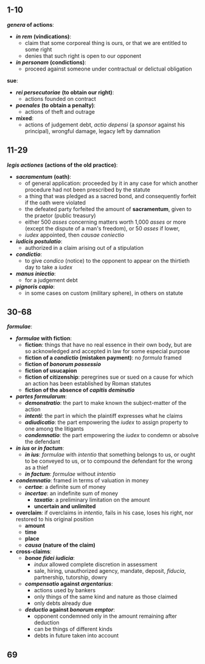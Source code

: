 ## 1-10

**_genera_ of actions**:

- ***in rem*** **(vindications)**:
  - claim that some corporeal thing is ours, or that we are entitled to some right
  - denies that such right is open to our opponent
- ***in personam*** **(condictions)**:
  - proceed against someone under contractual or delictual obligation
  
**sue**:

- ***rei persecutoriae*** **(to obtain our right)**:
  - actions founded on contract
- ***poenales*** **(to obtain a penalty)**:
  - actions of theft and outrage
- **mixed**:
  - actions of judgement debt, *actio depensi* (a *sponsor* against his principal), wrongful damage, legacy left by damnation
  
## 11-29

***legis actiones*** **(actions of the old practice)**:

- ***sacramentum*** **(oath)**:
  - of general application: proceeded by it in any case for which another procedure had not been prescribed by the statute
  -  a thing that was pledged as a sacred bond, and consequently forfeit if the oath were violated
  - the defeated party forfeited the amount of **sacramentum**, given to the praetor (public treasury)
  - either 500 *asses* concerning matters worth 1,000 *asses* or more (except the dispute of a man's freedom), or 50 *asses* if lower, 
  - *iudex* appointed, then *causae coniectio*
- ***iudicis postulatio***:
  - authorized in a claim arising out of a stipulation
- ***condictio***:
  - to give *condico* (notice) to the opponent to appear on the thirtieth day to take a *iudex*
- ***manus iniectio***:
  - for a judgement debt
- ***pignoris capio***:
  - in some cases on custom (military sphere), in others on statute

## 30-68

***formulae***:

- **_formulae_ with fiction**:
  - **fiction**: things that have no real essence in their own body, but are so acknowledged and accepted in law for some especial purpose
  - **fiction of a _condictio_ (mistaken payment)**: no *formula* framed
  - **fiction of _bonorum possessio_**
  - **fiction of usucapion**
  - **fiction of citizenship**: peregrines sue or sued on a cause for which an action has been established by Roman statutes
  - **fiction of the absence of _capitis deminutio_**
- ***partes formularum***:
  - ***demonstratio***: the part to make known the subject-matter of the action
  - ***intenti***: the part in which the plaintiff expresses what he claims
  - ***adiudicatio***: the part empowering the *iudex* to assign property to one among the litigants
  - ***condemnatio***: the part empowering the *iudex* to condemn or absolve the defendant
- **_in ius_ or _in factum_**:
  - ***in ius***: *formulae* with *intentio* that something belongs to us, or ought to be conveyed to us, or to compound the defendant for the wrong as a thief
  - ***in factum***: *formulae* without *intentio*
- ***condemnatio***: framed in terms of valuation in money
  - ***certae***: a definite sum of money
  - ***incertae***: an indefinite sum of money
    - ***taxatio***: a preliminary limitation on the amount
    - **uncertain and unlimited**
- **overclaim**: if overclaims in *intentio*, fails in his case, loses his right, nor restored to his original position
  - **amount**
  - **time**
  - **place**
  - ***causa*** **(nature of the claim)**
- **cross-claims**:
  - ***bonae fidei iudicia***:
    - *indux* allowed complete discretion in assessment
    - sale, hiring, unauthorized agency, mandate, deposit, *fiducia*, partnership, tutorship, dowry
  - **_compensatio_ against _argentarius_**:
    - actions used by bankers
    - only things of the same kind and nature as those claimed
    - only debts already due
  - **_deductio_ against _bonorum emptor_**:
    - opponent condemned only in the amount remaining after deduction
    - can be things of different kinds
    - debts in future taken into account

## 69